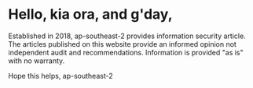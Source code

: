 # Hello, kia ora, and g'day,

Established in 2018, ap-southeast-2 provides information security article. The articles published on this website provide an informed opinion not independent audit and recommendations. Information is provided "as is" with no warranty.

Hope this helps, ap-southeast-2
